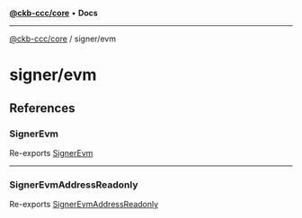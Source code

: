 [**@ckb-ccc/core**](README.md) • **Docs**

***

[@ckb-ccc/core](README.md) / signer/evm

# signer/evm

## References

### SignerEvm

Re-exports [SignerEvm](signer.evm.signerEvm.Class.SignerEvm.md)

***

### SignerEvmAddressReadonly

Re-exports [SignerEvmAddressReadonly](signer.evm.signerEvmAddressReadonly.Class.SignerEvmAddressReadonly.md)
